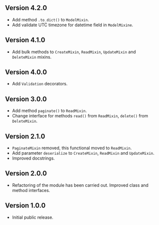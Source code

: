 ## Version 4.2.0

* Add method `.to_dict()` to `ModelMixin`.
* Add validate UTC timezone for datetime field in `ModelMixine`.

## Version 4.1.0

* Add bulk methods to `CreateMixin`, `ReadMixin`, `UpdateMixin` and `DeleteMixin` mixins.

## Version 4.0.0

* Add `Validation` decorators.

## Version 3.0.0

* Add method `paginate()` to `ReadMixin`.
* Change interface for methods `read()` from `ReadMixin`, `delete()` from `DeleteMixin`.

## Version 2.1.0

* `PaginateMixin` removed, this functional moved to `ReadMixin`.
* Add parameter `deserialize` to `CreateMixin`, `ReadMixin` and `UpdateMixin`.
* Improved docstrings.


## Version 2.0.0

* Refactoring of the module has been carried out. Improved class and method interfaces.

## Version 1.0.0

* Initial public release.

